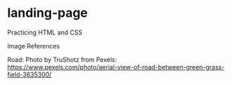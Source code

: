 # landing-page
Practicing HTML and CSS

Image References

Road: Photo by TruShotz from Pexels: https://www.pexels.com/photo/aerial-view-of-road-between-green-grass-field-3635300/
